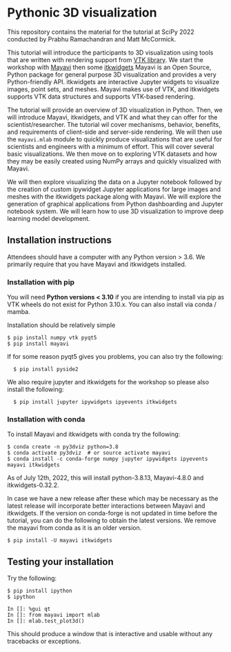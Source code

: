 # Pythonic 3D visualization

This repository contains the material for the tutorial at SciPy 2022 conducted
by Prabhu Ramachandran and Matt McCormick.


This tutorial will introduce the participants to 3D visualization using tools
that are written with rendering support from [VTK library](https://vtk.org/).
We start the workshop with [Mayavi](https://github.com/enthought/mayavi) then
some [itkwidgets](https://github.com/InsightSoftwareConsortium/itkwidgets)
Mayavi is an Open Source, Python package for general purpose 3D visualization
and provides a very Python-friendly API. itkwidgets are interactive Jupyter
widgets to visualize images, point sets, and meshes.  Mayavi makes use of VTK,
and itkwidgets supports VTK data structures and supports VTK-based rendering.

The tutorial will provide an overview of 3D visualization in Python.  Then, we
will introduce Mayavi, itkwidgets, and VTK and what they can offer for the
scientist/researcher. The tutorial wil cover mechanisms, behavior, benefits,
and requirements of client-side and server-side rendering.  We will then use
the `mayavi.mlab` module to quickly produce visualizations that are useful
for scientists and engineers with a minimum of effort. This will cover several
basic visualizations. We then move on to exploring VTK datasets and how they
may be easily created using NumPy arrays and quickly visualized with Mayavi.


We will then explore visualizing the data on a Jupyter notebook followed by
the creation of custom ipywidget Jupyter applications for large images and
meshes with the itkwidgets package along with Mayavi. We will explore the
generation of graphical applications from Python dashboarding and Jupyter
notebook system. We will learn how to use 3D visualization to improve deep
learning model development.



## Installation instructions

Attendees should have a computer with any Python version > 3.6. We primarily
require that you have Mayavi and itkwidgets installed.

### Installation with pip

You will need **Python versions < 3.10** if you are intending to install via pip
as VTK wheels do not exist for Python 3.10.x. You can also install via conda / mamba.

Installation should be relatively simple

```
$ pip install numpy vtk pyqt5
$ pip install mayavi
```
If for some reason pyqt5 gives you problems, you can also try the following:

```
  $ pip install pyside2
```

We also require jupyter and itkwidgets for the workshop so please also install the
following:

```
  $ pip install jupyter ipywidgets ipyevents itkwidgets
```

### Installation with conda

To install Mayavi and itkwidgets with conda try the following:

```
$ conda create -n py3dviz python=3.8
$ conda activate py3dviz  # or source activate mayavi
$ conda install -c conda-forge numpy jupyter ipywidgets ipyevents mayavi itkwidgets
```

As of July 12th, 2022, this will install python-3.8.13, Mayavi-4.8.0 and
itkwidgets-0.32.2.


In case we have a new release after these which may be necessary as the latest
release will incorporate better interactions between Mayavi and itkwidgets. If
the version on conda-forge is not updated in time before the tutorial, you can
do the following to obtain the latest versions. We remove the mayavi from
conda as it is an older version.

```
$ pip install -U mayavi itkwidgets
```


## Testing your installation

Try the following:

```
$ pip install ipython
$ ipython

In []: %gui qt
In []: from mayavi import mlab
In []: mlab.test_plot3d()
```

This should produce a window that is interactive and usable without any
tracebacks or exceptions.

